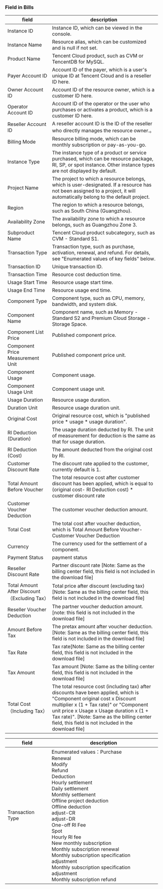 ### Field in Bills

| field                                        | description                                                  |
| -------------------------------------------- | ------------------------------------------------------------ |
| Instance ID                                  | Instance ID, which can be viewed in the console.             |
| Instance Name                                | Resource alias, which can be customized and is null if not set. |
| Product Name                                 | Tencent Cloud product, such as CVM or TencentDB for MySQL.   |
| Payer Account ID                             | Account ID of the payer, which is a user's unique ID at Tencent Cloud and is a reseller ID here. |
| Owner Account ID                             | Account ID of the resource owner, which is a customer ID here. |
| Operator Account ID                          | Account ID of the operator or the user who purchases or activates a product, which is a customer ID here. |
| Reseller Account ID                          | A reseller account ID is the ID of the reseller who directly manages the resource owner.。 |
| Billing Mode                                 | Resource billing mode, which can be monthly subscription or pay-as-you-go. |
| Instance Type                                | The instance type of a product or service purchased, which can be resource package, RI, SP, or spot instance. Other instance types are not displayed by default. |
| Project Name                                 | The project to which a resource belongs, which is user-designated. If a resource has not been assigned to a project, it will automatically belong to the default project. |
| Region                                       | The region to which a resource belongs, such as South China (Guangzhou). |
| Availability Zone                            | The availability zone to which a resource belongs, such as Guangzhou Zone 3. |
| Subproduct Name                              | Tencent Cloud product subcategory, such as CVM - Standard S1. |
| Transaction Type                             | Transaction type, such as purchase, activation, renewal, and refund. For details, see "Enumerated values of key fields" below. |
| Transaction ID                               | Unique transaction ID.                                       |
| Transaction Time                             | Resource cost deduction time.                                |
| Usage Start Time                             | Resource usage start time.                                   |
| Usage End Time                               | Resource usage end time.                                     |
| Component Type                               | Component type, such as CPU, memory, bandwidth, and system disk. |
| Component Name                               | Component name, such as Memory - Standard S2 and Premium Cloud Storage - Storage Space. |
| Component List Price                         | Published component price.                                   |
| Component Price Measurement Unit             | Published component price unit.                              |
| Component Usage                              | Component usage.                                             |
| Component Usage Unit                         | Component usage unit.                                        |
| Usage Duration                               | Resource usage duration.                                     |
| Duration Unit                                | Resource usage duration unit.                                |
| Original Cost                                | Original resource cost, which is "published price * usage * usage duration". |
| RI Deduction (Duration)                      | The usage duration deducted by RI. The unit of measurement for deduction is the same as that for usage duration. |
| RI Deduction (Cost)                          | The amount deducted from the original cost by RI.            |
| Customer Discount Rate                       | The discount rate applied to the customer, currently default is 1. |
| Total Amount Before Voucher                  | The total resource cost after customer discount has been applied, which is equal to (original cost- RI Deduction cost) * customer discount rate |
| Customer Voucher Deduction                   | The customer voucher deduction amount.                       |
| Total Cost                                   | The total cost after voucher deduction, which is Total Amount Before Voucher- Customer Voucher Deduction |
| Currency                                     | The currency used for the settlement of a component.         |
| Payment Status                               | payment status                                               |
| Reseller Discount Rate                       | Partner discount rate [Note: Same as the billing center field, this field is not included in the download file] |
| Total Amount After Discount（Excluding Tax） | Total price after discount (excluding tax) [Note: Same as the billing center field, this field is not included in the download file] |
| Reseller Voucher Deduction                   | The partner voucher deduction amount. [note: this field is not included in the download file] |
| Amount Before Tax                            | The pretax amount after voucher deduction. [Note: Same as the billing center field, this field is not included in the download file] |
| Tax Rate                                     | Tax rate[Note: Same as the billing center field, this field is not included in the download file] |
| Tax Amount                                   | Tax amount [Note: Same as the billing center field, this field is not included in the download file] |
| Total Cost （Including Tax）                 | The total resource cost (including tax) after discounts have been applied, which is "Component original cost x Discount multiplier x (1 + Tax rate)" or "Component unit price x Usage x Usage duration x (1 + Tax rate)". [Note: Same as the billing center field, this field is not included in the download file] |

| field            | description                                                  |
| ---------------- | ------------------------------------------------------------ |
| Transaction Type | Enumerated values：Purchase<br/>Renewal<br/>Modify<br/>Refund<br/>Deduction<br/>Hourly settlement<br/>Daily settlement<br/>Monthly settlement<br/>Offline project deduction<br/>Offline deduction<br/>adjust-CR<br/>adjust-DR<br/>One-off RI Fee<br/>Spot<br/>Hourly RI fee<br/>New monthly subscription<br/>Monthly subscription renewal<br/>Monthly subscription specification adjustment<br/>Monthly subscription specification adjustment<br/>Monthly subscription refund |

